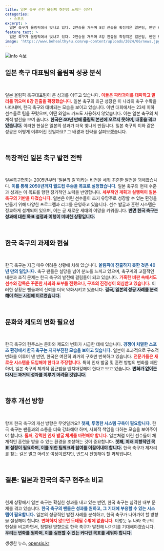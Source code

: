 ```yaml
---
title: 일본 축구 선전 올림픽 허전함 느끼는 이유?
categories:
  - 스포츠
excerpt: >
  일본 축구가 올림픽에서 빛나고 있다. 2연승을 거두며 8강 진출을 확정지은 일본팀, 반면 한국은 40년 만에 올림픽 무관! 일본의 성공 뒤, 한국 축구의 분노와 반성이 필요하다. 과연 스포츠 강국의 명예는 어디로?
feature_text: >
  일본 축구가 올림픽에서 빛나고 있다. 2연승을 거두며 8강 진출을 확정지은 일본팀, 반면 한국은 40년 만에 올림픽 무관! 일본의 성공 뒤, 한국 축구의 분노와 반성이 필요하다. 과연 스포츠 강국의 명예는 어디로?
image: 'https://www.behealthy4u.com/wp-content/uploads/2024/06/news.jpg'
---
```


<p><img src="https://www.behealthy4u.com/wp-content/uploads/2024/06/news.jpg" alt="info 속보" /></p>

<h2 data-ke-size="size26">일본 축구 대표팀의 올림픽 성공 분석</h2>

<p data-ke-size="size16">&nbsp;</p>  

<p>일본 올림픽 축구대표팀이 큰 성과를 이루고 있습니다. <b><span style="color: #ee2323;">이들은 파라과이를 대파하고 말리를 꺾으며 8강 진출을 확정했습니다.</span></b> 일본 축구의 최근 성장은 이 나라의 축구 수확을 나타내며, 한국 축구와 대비되는 모습을 보이고 있습니다. 이번 대회에서는 23세 이하 선수들로 팀을 꾸렸으며, 어떤 와일드 카드도 사용하지 않았습니다. 이는 일본 축구의 체계적 발전을 보여 줍니다. <b><span style="background-color: #21538527;">한국은 40년 만에 올림픽 본선에 오르지 못하며, 내홍을 겪고 있습니다.</span></b> 이러한 현실은 일본의 성과가 더욱 빛나게 만듭니다. 일본 축구의 이와 같은 성공은 어떻게 이루어진 것일까요? 그 배경과 전략을 살펴보겠습니다.</p>

<p data-ke-size="size16">&nbsp;</p>  

<h2 data-ke-size="size26">독창적인 일본 축구 발전 전략</h2>

<p data-ke-size="size16">&nbsp;</p>  

<p>일본축구협회는 2005년부터 '일본의 길'이라는 비전을 세워 꾸준한 발전을 꾀해왔습니다. <b><span style="color: #1a5490;">이를 통해 2050년까지 월드컵 우승을 목표로 설정했습니다.</span></b> 일본 축구의 현재 수준과 성과는 이 목표를 향한 장기적인 노력을 반영합니다. <b><span style="color: #ee2323;">세부적인 계획과 실행력이 일본 축구의 기반을 다졌습니다.</span></b> 일본은 어린 선수들이 조기 유망주로 성장할 수 있는 환경을 만들기 위해 다양한 프로그램과 리그를 운영하고 있습니다. 선수 발굴과 훈련 시스템은 정교하게 설계되어 있으며, 이는 곧 새로운 세대의 야망을 키워줍니다. <b><span style="background-color: #21538527;">반면 한국 축구는 성과에 대한 목표 설정과 이행이 미비한 상황입니다.</span></b></p>

<p data-ke-size="size16">&nbsp;</p>  

<h2 data-ke-size="size26">한국 축구의 과제와 현실</h2>

<p data-ke-size="size16">&nbsp;</p>  

<p>한국 축구는 지금 매우 어려운 상황에 처해 있습니다. <b><span style="color: #1a5490;">올림픽에 진출하지 못한 것은 40년 만의 일입니다.</span></b> 축구 팬들은 실망을 넘어 분노를 느끼고 있으며, 축구계의 고질적인 내분과 조직 문제는 한국 축구의 발전에 걸림돌이 되고 있습니다. <b><span style="color: #ee2323;">가혹한 비판 속에서도 선수와 감독은 꾸준한 사과와 포부를 전했으나, 구호의 진정성이 의심받고 있습니다.</span></b> 이러한 상황은 팬들과의 신뢰를 더욱 약화시키고 있습니다. <b><span style="background-color: #21538527;">결국, 일본의 성공 사례를 분석해야 하는 시점에 이르렀습니다.</span></b></p>

<p data-ke-size="size16">&nbsp;</p>  

<h2 data-ke-size="size26">문화와 제도의 변화 필요성</h2>

<p data-ke-size="size16">&nbsp;</p>  

<p>한국 축구의 현주소는 문화와 제도의 변화가 시급한 데에 있습니다. <b><span style="color: #1a5490;">경쟁이 치열한 스포츠 환경에서 한국 축구는 지지부진한 모습을 보이고 있습니다.</span></b> 일본이 효과적으로 구조적 변화를 이루어 낸 반면, 한국은 여전히 과거의 구호만 반복하고 있습니다. <b><span style="color: #ee2323;">전문가들은 새로운 시스템을 도입해야 한다고 주장합니다.</span></b> 특히 인재 발굴 및 훈련 방법의 변화를 제안하며, 일본 축구의 체계적 접근법을 벤치마킹해야 한다고 보고 있습니다. <b><span style="background-color: #21538527;">변화가 없이는 다시는 과거의 성과를 이루기 어려울 것입니다.</span></b></p>

<p data-ke-size="size16">&nbsp;</p>  

<h2 data-ke-size="size26">향후 개선 방향</h2>

<p data-ke-size="size16">&nbsp;</p>  

<p>향후 한국 축구의 개선 방향은 무엇일까요? <b><span style="color: #1a5490;">첫째, 투명한 시스템 구축이 필요합니다.</span></b> 한국 축구는 팬들과의 소통을 더욱 강화해야 하며, 사회적 책임을 다하는 모습을 보여주어야 합니다. <b><span style="color: #ee2323;">둘째, 강력한 인재 발굴 체계를 마련해야 합니다.</span></b> 일본처럼 어린 선수들이 체계적인 훈련을 받을 수 있는 환경을 조성하는 것이 중요합니다. <b><span style="background-color: #21538527;">셋째, 미래 지향적인 목표 설정이 필요하며, 이를 위한 팀워크와 참여를 이끌어내야 합니다.</span></b> 한국 축구가 제자리를 찾는 길은 멀고 어려운 여정이겠지만, 반드시 진행해야 할 과제입니다.</p>

<p data-ke-size="size16">&nbsp;</p>  

<h2 data-ke-size="size26">결론: 일본과 한국의 축구 현주소 비교</h2>

<p data-ke-size="size16">&nbsp;</p>  

<p>현재 상황에서 일본 축구는 확실한 성과를 내고 있는 반면, 한국 축구는 심각한 내부 문제를 겪고 있습니다. <b><span style="color: #1a5490;">한국 축구의 팬들은 성과를 원하고, 그 기대에 부응할 수 있는 시스템이 필요합니다.</span></b> 일본의 성공적인 발전 사례를 분석하고, 한국 축구가 나아가야 할 방향을 설정해야 합니다. <b><span style="color: #ee2323;">변화하지 않으면 도태될 수밖에 없습니다.</span></b> 이렇듯 두 나라 축구의 현실을 비교하면서, 정렬된 방향으로 한국 축구가 발전해 나가기를 기대해야겠습니다. <b><span style="background-color: #21538527;">우리는 변화를 원하며, 이를 실현할 수 있는 커다란 목표를 세워야 합니다.</span></b></p>
생생한 뉴스, <a href="https://opensis.kr" rel="dofollow">opensis.kr</a>



